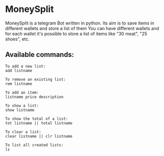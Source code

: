 # MoneySplit
MoneySplit is a telegram Bot written in python.
Its aim is to save items in different wallets and store a list of them
You can have different wallets and for each wallet it's possible to store a list of items like "30 meat", "25 shoes", etc.
## Available commands:
```
To add a new list:
add listname

To remove an existing list:
rem listname

To add an item:
listname price description

To show a list:
show listname

To show the total of a list:
tot listname || total listname

To clear a list:
clear listname || clr listname

To list all created lists:
ls
```
